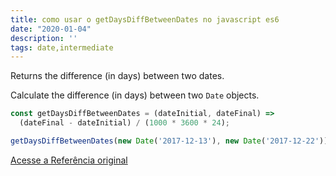 ```yaml
---
title: como usar o getDaysDiffBetweenDates no javascript es6
date: "2020-01-04"
description: ''
tags: date,intermediate
---
```


Returns the difference (in days) between two dates.

Calculate the difference (in days) between two `Date` objects.

```js
const getDaysDiffBetweenDates = (dateInitial, dateFinal) =>
  (dateFinal - dateInitial) / (1000 * 3600 * 24);
```

```js
getDaysDiffBetweenDates(new Date('2017-12-13'), new Date('2017-12-22')); // 9
```


[Acesse a Referência original](http://github.com/30-seconds/)
